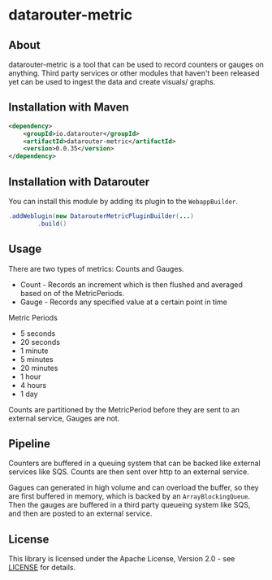 # datarouter-metric

## About
datarouter-metric is a tool that can be used to record counters or gauges on anything. Third party services or other
 modules that haven't been released yet can be used to ingest the data and create visuals/ graphs.

## Installation with Maven

```xml
<dependency>
	<groupId>io.datarouter</groupId>
	<artifactId>datarouter-metric</artifactId>
	<version>0.0.35</version>
</dependency>
```

## Installation with Datarouter

You can install this module by adding its plugin to the `WebappBuilder`.

```java
.addWeblugin(new DatarouterMetricPluginBuilder(...)
		.build()
```

## Usage
There are two types of metrics: Counts and Gauges.

* Count - Records an increment which is then flushed and averaged based on of the MetricPeriods.
* Gauge - Records any specified value at a certain point in time

Metric Periods
* 5 seconds
* 20 seconds
* 1 minute
* 5 minutes
* 20 minutes
* 1 hour
* 4 hours
* 1 day

Counts are partitioned by the MetricPeriod before they are sent to an external service, Gauges are not.

## Pipeline

Counters are buffered in a queuing system that can be backed like external services like SQS. Counts are then sent over
 http to an external service. 

Gagues can generated in high volume and can overload the buffer, so they are first buffered in memory, which is backed
 by an `ArrayBlockingQueue`. Then the gauges are buffered in a third party queueing system like SQS, and then are
 posted to an external service.


## License

This library is licensed under the Apache License, Version 2.0 - see [LICENSE](../LICENSE) for details.
